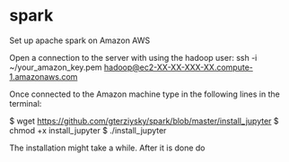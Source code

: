 # spark
Set up apache spark on Amazon AWS

Open a connection to the server with using the hadoop user:
ssh -i ~/your_amazon_key.pem hadoop@ec2-XX-XX-XXX-XX.compute-1.amazonaws.com

Once connected to the Amazon machine type in the following lines in the terminal:

$ wget https://github.com/gterziysky/spark/blob/master/install_jupyter
$ chmod +x install_jupyter
$ ./install_jupyter

The installation might take a while. After it is done do

